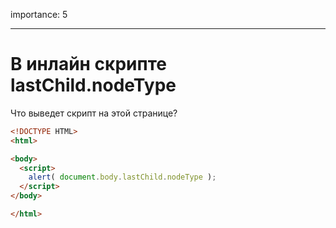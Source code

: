 importance: 5

---

# В инлайн скрипте lastChild.nodeType

Что выведет скрипт на этой странице?

```html
<!DOCTYPE HTML>
<html>

<body>
  <script>
    alert( document.body.lastChild.nodeType );
  </script>
</body>

</html>
```

